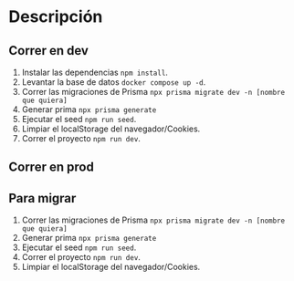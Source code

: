 # Descripción


## Correr en dev

1. Instalar las dependencias ```npm install```.
2. Levantar la base de datos ```docker compose up -d```.
3. Correr las migraciones de Prisma ```npx prisma migrate dev -n [nombre que quiera]```
4. Generar prima ```npx prisma generate```
5. Ejecutar el seed ```npm run seed```.
6. Limpiar el localStorage del navegador/Cookies.
7. Correr el proyecto ```npm run dev```.

## Correr en prod

## Para migrar
1. Correr las migraciones de Prisma ```npx prisma migrate dev -n [nombre que quiera]```
2. Generar prima ```npx prisma generate```
3. Ejecutar el seed ```npm run seed```.
4. Correr el proyecto ```npm run dev```.
5. Limpiar el localStorage del navegador/Cookies.